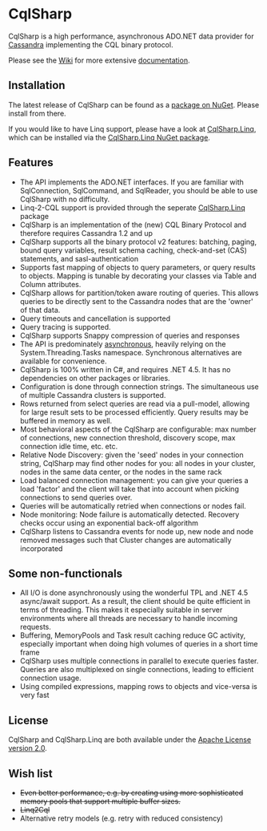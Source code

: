 CqlSharp
========

CqlSharp is a high performance, asynchronous ADO.NET data provider for [Cassandra](http://cassandra.apache.org/) implementing the CQL binary protocol.

Please see the [Wiki](https://github.com/reuzel/CqlSharp/wiki) for more extensive [documentation](https://github.com/reuzel/CqlSharp/wiki).

Installation
------------

The latest release of CqlSharp can be found as a [package on NuGet](http://nuget.org/packages/CqlSharp/). Please install from there.

If you would like to have Linq support, please have a look at [CqlSharp.Linq](https://github.com/reuzel/CqlSharp.Linq), which can be installed via the [CqlSharp.Linq NuGet package](http://nuget.org/packages/CqlSharp.Linq/).

Features
--------

* The API implements the ADO.NET interfaces. If you are familiar with SqlConnection, SqlCommand, and SqlReader, you should be able to use CqlSharp with no difficulty.
* Linq-2-CQL support is provided through the seperate [CqlSharp.Linq](https://github.com/reuzel/CqlSharp.Linq) package
* CqlSharp is an implementation of the (new) CQL Binary Protocol and therefore requires Cassandra 1.2 and up
* CqlSharp supports all the binary protocol v2 features: batching, paging, bound query variables, result schema caching, check-and-set (CAS) statements, and sasl-authentication
* Supports fast mapping of objects to query parameters, or query results to objects. Mapping is tunable by decorating your classes via Table and Column attributes.
* CqlSharp allows for partition/token aware routing of queries. This allows queries to be directly sent to the Cassandra nodes that are the 'owner' of that data.
* Query timeouts and cancellation is supported
* Query tracing is supported.
* CqlSharp supports Snappy compression of queries and responses
* The API is predominately [asynchronous](http://msdn.microsoft.com/en-us/library/vstudio/hh191443.aspx), heavily relying on the System.Threading.Tasks namespace. Synchronous alternatives are available for convenience.
* CqlSharp is 100% written in C#, and requires .NET 4.5. It has no dependencies on other packages or libraries.
* Configuration is done through connection strings. The simultaneous use of multiple Cassandra clusters is supported.
* Rows returned from select queries are read via a pull-model, allowing for large result sets to be processed efficiently. Query results may be buffered in memory as well.
* Most behavioral aspects of the CqlSharp are configurable: max number of connections, new connection threshold, discovery scope, max connection idle time, etc. etc.
* Relative Node Discovery: given the 'seed' nodes in your connection string, CqlSharp may find other nodes for you: all nodes in your cluster, nodes in the same data center, or the nodes in the same rack
* Load balanced connection management: you can give your queries a load 'factor' and the client will take that into account when picking connections to send queries over.
* Queries will be automatically retried when connections or nodes fail.
* Node monitoring: Node failure is automatically detected. Recovery checks occur using an exponential back-off algorithm
* CqlSharp listens to Cassandra events for node up, new node and node removed messages such that Cluster changes are automatically incorporated

Some non-functionals
--------------------

* All I/O is done asynchronously using the wonderful TPL and .NET 4.5 async/await support. As a result, the client should be quite efficient in terms of threading. This makes it especially suitable in server environments where all threads are necessary to handle incoming requests.
* Buffering, MemoryPools and Task result caching reduce GC activity, especially important when doing high volumes of queries in a short time frame
* CqlSharp uses multiple connections in parallel to execute queries faster. Queries are also multiplexed on single connections, leading to efficient connection usage.
* Using compiled expressions, mapping rows to objects and vice-versa is very fast

License
-------

CqlSharp and CqlSharp.Linq are both available under the [Apache License version 2.0](http://www.apache.org/licenses/LICENSE-2.0).

Wish list
---------

* ~~Even better performance, e.g. by creating using more sophisticated memory pools that support multiple buffer sizes.~~
* ~~Linq2Cql~~ 
* Alternative retry models (e.g. retry with reduced consistency)

